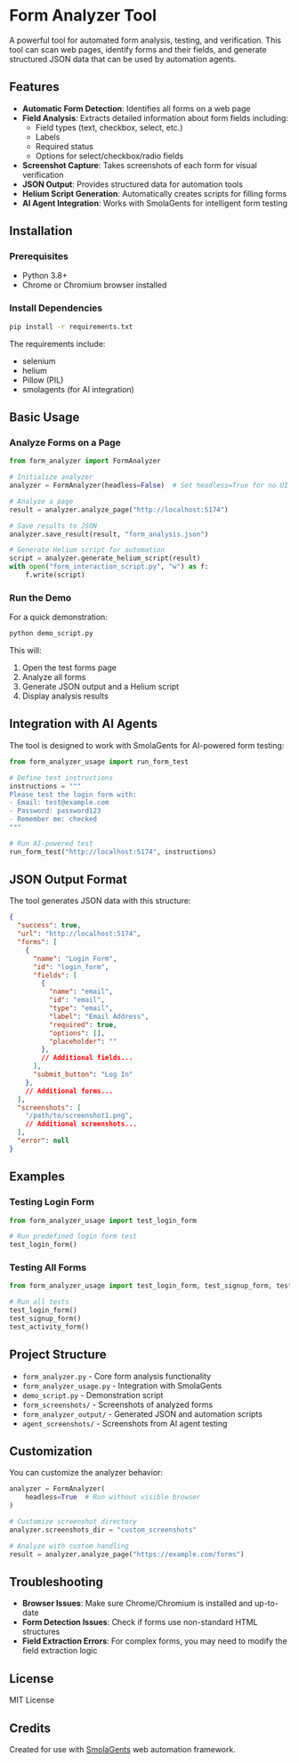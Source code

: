 # Form Analyzer Tool

A powerful tool for automated form analysis, testing, and verification. This tool can scan web pages, identify forms and their fields, and generate structured JSON data that can be used by automation agents.

## Features

- **Automatic Form Detection**: Identifies all forms on a web page
- **Field Analysis**: Extracts detailed information about form fields including:
  - Field types (text, checkbox, select, etc.)
  - Labels
  - Required status
  - Options for select/checkbox/radio fields
- **Screenshot Capture**: Takes screenshots of each form for visual verification
- **JSON Output**: Provides structured data for automation tools
- **Helium Script Generation**: Automatically creates scripts for filling forms
- **AI Agent Integration**: Works with SmolaGents for intelligent form testing

## Installation

### Prerequisites

- Python 3.8+
- Chrome or Chromium browser installed

### Install Dependencies

```bash
pip install -r requirements.txt
```

The requirements include:
- selenium
- helium
- Pillow (PIL)
- smolagents (for AI integration)

## Basic Usage

### Analyze Forms on a Page

```python
from form_analyzer import FormAnalyzer

# Initialize analyzer
analyzer = FormAnalyzer(headless=False)  # Set headless=True for no UI

# Analyze a page
result = analyzer.analyze_page("http://localhost:5174")

# Save results to JSON
analyzer.save_result(result, "form_analysis.json")

# Generate Helium script for automation
script = analyzer.generate_helium_script(result)
with open("form_interaction_script.py", "w") as f:
    f.write(script)
```

### Run the Demo

For a quick demonstration:

```bash
python demo_script.py
```

This will:
1. Open the test forms page
2. Analyze all forms
3. Generate JSON output and a Helium script
4. Display analysis results

## Integration with AI Agents

The tool is designed to work with SmolaGents for AI-powered form testing:

```python
from form_analyzer_usage import run_form_test

# Define test instructions
instructions = """
Please test the login form with:
- Email: test@example.com
- Password: password123
- Remember me: checked
"""

# Run AI-powered test
run_form_test("http://localhost:5174", instructions)
```

## JSON Output Format

The tool generates JSON data with this structure:

```json
{
  "success": true,
  "url": "http://localhost:5174",
  "forms": [
    {
      "name": "Login Form",
      "id": "login_form",
      "fields": [
        {
          "name": "email",
          "id": "email",
          "type": "email",
          "label": "Email Address",
          "required": true,
          "options": [],
          "placeholder": ""
        },
        // Additional fields...
      ],
      "submit_button": "Log In"
    },
    // Additional forms...
  ],
  "screenshots": [
    "/path/to/screenshot1.png",
    // Additional screenshots...
  ],
  "error": null
}
```

## Examples

### Testing Login Form

```python
from form_analyzer_usage import test_login_form

# Run predefined login form test
test_login_form()
```

### Testing All Forms

```python
from form_analyzer_usage import test_login_form, test_signup_form, test_activity_form

# Run all tests
test_login_form()
test_signup_form()
test_activity_form()
```

## Project Structure

- `form_analyzer.py` - Core form analysis functionality
- `form_analyzer_usage.py` - Integration with SmolaGents
- `demo_script.py` - Demonstration script
- `form_screenshots/` - Screenshots of analyzed forms
- `form_analyzer_output/` - Generated JSON and automation scripts
- `agent_screenshots/` - Screenshots from AI agent testing

## Customization

You can customize the analyzer behavior:

```python
analyzer = FormAnalyzer(
    headless=True  # Run without visible browser
)

# Customize screenshot directory
analyzer.screenshots_dir = "custom_screenshots"

# Analyze with custom handling
result = analyzer.analyze_page("https://example.com/forms")
```

## Troubleshooting

- **Browser Issues**: Make sure Chrome/Chromium is installed and up-to-date
- **Form Detection Issues**: Check if forms use non-standard HTML structures
- **Field Extraction Errors**: For complex forms, you may need to modify the field extraction logic

## License

MIT License

## Credits

Created for use with [SmolaGents](https://github.com/huggingface/smolagents) web automation framework.
